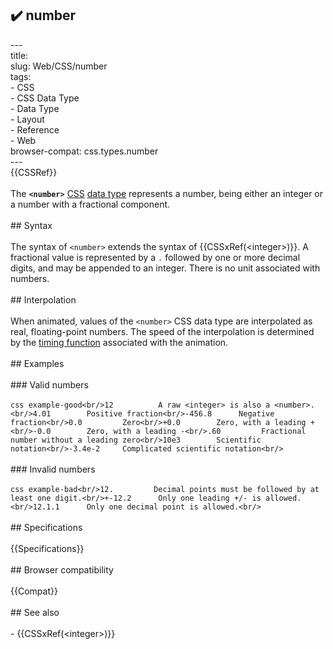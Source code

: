 ## ✔️ number 
 ---<br/>title: <number><br/>slug: Web/CSS/number<br/>tags:<br/>  - CSS<br/>  - CSS Data Type<br/>  - Data Type<br/>  - Layout<br/>  - Reference<br/>  - Web<br/>browser-compat: css.types.number<br/>---<br/>{{CSSRef}}<br/><br/>The **`<number>`** [CSS](/en-US/docs/Web/CSS) [data type](/en-US/docs/Web/CSS/CSS_Types) represents a number, being either an integer or a number with a fractional component.<br/><br/>## Syntax<br/><br/>The syntax of `<number>` extends the syntax of {{CSSxRef(&lt;integer&gt;)}}. A fractional value is represented by a `.` followed by one or more decimal digits, and may be appended to an integer. There is no unit associated with numbers.<br/><br/>## Interpolation<br/><br/>When animated, values of the `<number>` CSS data type are interpolated as real, floating-point numbers. The speed of the interpolation is determined by the [timing function](/en-US/docs/Web/CSS/easing-function) associated with the animation.<br/><br/>## Examples<br/><br/>### Valid numbers<br/><br/>```css example-good<br/>12          A raw <integer> is also a <number>.<br/>4.01        Positive fraction<br/>-456.8      Negative fraction<br/>0.0         Zero<br/>+0.0        Zero, with a leading +<br/>-0.0        Zero, with a leading -<br/>.60         Fractional number without a leading zero<br/>10e3        Scientific notation<br/>-3.4e-2     Complicated scientific notation<br/>```<br/><br/>### Invalid numbers<br/><br/>```css example-bad<br/>12.         Decimal points must be followed by at least one digit.<br/>+-12.2      Only one leading +/- is allowed.<br/>12.1.1      Only one decimal point is allowed.<br/>```<br/><br/>## Specifications<br/><br/>{{Specifications}}<br/><br/>## Browser compatibility<br/><br/>{{Compat}}<br/><br/>## See also<br/><br/>- {{CSSxRef(&lt;integer&gt;)}}<br/>